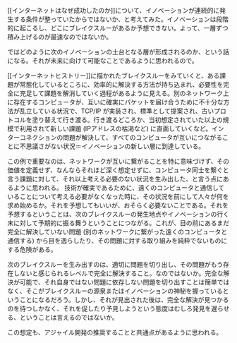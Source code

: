 [[インターネットはなぜ成功したのか]]について、イノベーションが連続的に発生する条件が整っていたからではないか、と考えてみた。イノベーションは段階的に起こるし、どこにブレイクスルーがあるか予想できない。よって、一層ずつ積み上げるのが最速なのではないか。

ではどのように次のイノベーションの土台となる層が形成されるのか、という話になる。それが未来に向けて可能なことであるように思われるので。

[[インターネットヒストリー]]に描かれたブレイクスルーをみていくと、ある課題が常態化しているところに、効率的に解決する方法が持ち込まれ、必要性を完全に充足して課題を解消していく過程があるように見える。別のネットワーク上に存在するコンピュータが、互いに確実にパケットを届け合うために不十分な方法が乱立している状況で、TCP/IP が実装され、標準として提案され、古いプロトコルを塗り替えて行き渡る。行き渡るどころか、当初想定されていた以上の規模で利用されて新しい課題 (IPアドレスの枯渇など) に直面していくなど。インターコネクションの問題が解決して、すべてのコンピュータが互いにつながることに不思議さがない状況＝イノベーションの新しい層に到達している。

この例で重要なのは、ネットワークが互いに繋がることを特に意味づけず、その価値を定義せず、なんならそれほど深く想定せずに、コンピュータ同士を繋ぐと言う課題に対して、それ以上考える必要のない状況を生み出した、と言う点にあるように思われる。
技術が確実であるために、遠くのコンピュータと通信していることについて考える必要がなくなった時に、その状況を前にして人々が何を求め始めるか。それを予想してもいいが、おそらく必要ないことである。それを予想するということは、次のブレイクスルーの発生地点やイノベーションの行く末に対して予期的に振る舞うということにつながる。これが、目の前にあるまだ完全に解決していない問題 (別のネットワークに繋がった遠くのコンピュータと通信する) から目を逸らしたり、その問題に対する取り組みを純粋でないものにする危険がある。

次のブレイクスルーを生み出すのは、適切に問題を切り出し、その問題がもう存在しないと感じられるレベルで完全に解決すること。なのではないか。完全な解決が可能で、それ自身ではない問題に依存しない問題を切り出すことは簡単ではなく、そこがブレイクスルーの源泉またはイノベーションの神秘を握っているということになるだろう。しかし、それが見出された後は、完全な解決が見つかるのを待つしかなく、それを促したり予見しようという態度はむしろ発見を遅らせる、ということは言えるのではないか。

この想定も、アジャイル開発の推奨することと共通点があるように思われる。